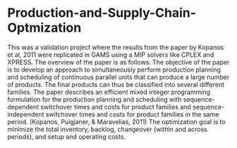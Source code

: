 # Production-and-Supply-Chain-Optmization

This was a validation project where the results from the paper by Kopanos et al, 2011 were replicated in GAMS using a MIP solvers like CPLEX and XPRESS. 
The overview of the paper is as follows: 
The objective of the paper is to develop an approach to simultaneously perform production planning and scheduling of continuous parallel units that can produce a large number of products. The final products can thus be classified into several different families. The paper describes an efficient mixed integer programming formulation for the production planning and scheduling with sequence-dependent switchover times and costs for product families and sequence-independent switchover times and costs for product families in the same period. (Kopanos, Puigjaner, & Maravelias, 2011)
The optimization goal is to minimize the total inventory, backlog, changeover (within and across periods), and setup and operating costs.
